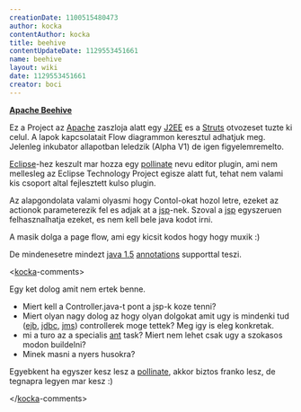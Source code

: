 ```yaml
---
creationDate: 1100515480473 
author: kocka 
contentAuthor: kocka 
title: beehive 
contentUpdateDate: 1129553451661 
name: beehive 
layout: wiki 
date: 1129553451661 
creator: boci 
---
```

[__Apache Beehive__](http://beehive.apache.org/)

Ez a Project az [Apache](http://www.apache.org) zaszloja alatt egy [J2EE](j2ee.html) es a [Struts](struts.html) otvozeset tuzte ki celul. A lapok kapcsolatait Flow diagrammon keresztul adhatjuk meg. Jelenleg inkubator allapotban leledzik (Alpha V1) de igen figyelemremelto.

[Eclipse](Eclipse.html)-hez keszult mar hozza egy [pollinate](pollinate.html) nevu editor plugin, ami nem mellesleg az Eclipse Technology Project egisze alatt fut, tehat nem valami kis csoport altal fejlesztett kulso plugin.

Az alapgondolata valami olyasmi hogy Contol-okat hozol letre, ezeket az actionok parameterezik fel es adjak at a [jsp](JSP.html)-nek. Szoval a [jsp](JSP.html) egyszeruen felhasznalhatja ezeket, es nem kell bele java kodot irni.

A masik dolga a page flow, ami egy kicsit kodos hogy hogy muxik :)

De mindenesetre mindezt [java 1.5](java%201.5.html) [annotations](annotations.html) supporttal teszi.

<[kocka](kocka.html)-comments>

Egy ket dolog amit nem ertek benne.

*   Miert kell a Controller.java-t pont a jsp-k koze tenni?
*   Miert olyan nagy dolog az hogy olyan dolgokat amit ugy is mindenki tud ([ejb](EJB.html), [jdbc](JDBC.html), [jms](JMS.html)) controllerek moge tettek? Meg igy is eleg konkretak.
*   mi a turo az a specialis [ant](ant.html) task? Miert nem lehet csak ugy a szokasos modon buildelni?
*   Minek masni a nyers husokra?



Egyebkent ha egyszer kesz lesz a [pollinate](pollinate.html), akkor biztos franko lesz, de tegnapra legyen mar kesz :)

</[kocka](kocka.html)-comments>
